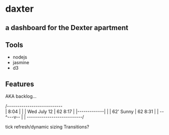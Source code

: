# daxter
## a dashboard for the Dexter apartment

## Tools
- nodejs
- jasmine
- d3

## Features
AKA backlog...

/---------------------------\
| 8:04        |             |
| Wed July 12 | 62    8:17  |
|-------------|             |
| 62' Sunny   | 62    8:31  |
| --^---v--   |             |
\---------------------------/

tick
refresh/dynamic sizing
Transitions?
